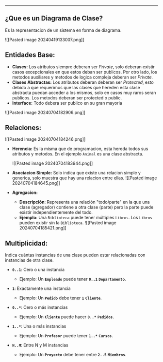 
---
## ¿Que es un Diagrama de Clase?
Es la representacion de un sistema en forma de diagrama. 

![[Pasted image 20240419133007.png]]

## Entidades Base:
- **Clases:** Los atributos siempre deberan ser *Private*,  solo deberan existir casos excepcionales en que estos deban ser publicos. Por otro lado, los metodos auxiliares y metodos de logica compleja deberan ser *Private.*
- **Clases Abstractas:**  Los atributos deberan deberan ser *Protected*, esto debido a que requerimos que las clases que hereden esta clase abstracta puedan acceder a los mismos, solo en casos muy raros seran publicos. Los metodos deberan ser protected o public. 
- **Interface:** Todo debera ser publico en su gran mayoria


![[Pasted image 20240704182906.png]]
## Relaciones:
![[Pasted image 20240704184246.png]]

- **Herencia:** Es la misma que de programacion, esta hereda todos sus atributos y metodos. En el ejemplo `Animal` es una clase abstracta.

	![[Pasted image 20240704183944.png]]
	

- **Asociacion Simple:** Solo indica que existe una relacion simple y generica, solo muestra que hay una relacion entre ellas.
	![[Pasted image 20240704184645.png]]

- **Agregacion:** 
	 - **Descripción**: Representa una relación "todo/parte" en la que una clase (agregador) contiene a otra clase (parte) pero la parte puede existir independientemente del todo.
	 - **Ejemplo**: Una `Biblioteca` puede tener múltiples `Libros`. Los `Libros` pueden existir sin la `Biblioteca`.
	![[Pasted image 20240704185421.png]]

## Multiplicidad:
Indica cuántas instancias de una clase pueden estar relacionadas con instancias de otra clase.

- **`0..1`**: Cero o una instancia
    
    - Ejemplo: Un **`Empleado`** puede tener **`0..1`** **`Departamento`**.
- **`1`**: Exactamente una instancia
    
    - Ejemplo: Un **`Pedido`** debe tener **`1`** **`Cliente`**.
- **`0..*`**: Cero o más instancias
    
    - Ejemplo: Un **`Cliente`** puede hacer **`0..*`** **`Pedidos`**.
- **`1..*`**: Una o más instancias
    
    - Ejemplo: Un **`Profesor`** puede tener **`1..*`** **`Cursos`**.
- **`N..M`**: Entre N y M instancias
    
    - Ejemplo: Un **`Proyecto`** debe tener entre **`2..5`** **`Miembros`**.





